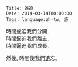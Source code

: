     Title: 逼迫
    Date: 2014-03-14T00:00:00
    Tags: language:zh-tw, 詩
時間逼迫我們分開,<br>
時間逼迫我們離去,<br>
時間逼迫我們成長,

然後, 時間使我們遺忘。
